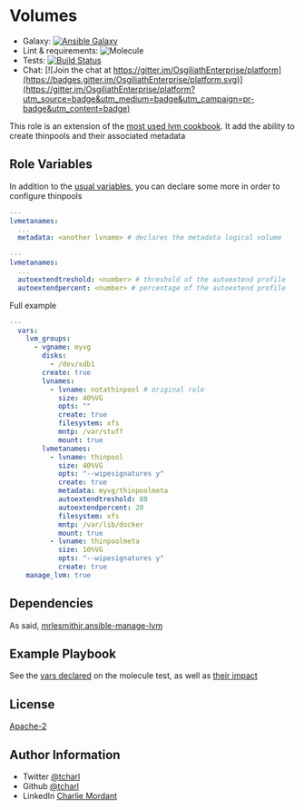 Volumes
=========

* Galaxy: [![Ansible Galaxy](https://img.shields.io/badge/galaxy-tcharl.ansible_volumes-660198.svg?style=flat)](https://galaxy.ansible.com/tcharl/ansible_volumes)
* Lint & requirements: ![Molecule](https://github.com/OsgiliathEnterprise/ansible-volumes/workflows/Molecule/badge.svg)
* Tests: [![Build Status](https://travis-ci.com/OsgiliathEnterprise/ansible-volumes.svg?branch=master)](https://travis-ci.com/OsgiliathEnterprise/ansible-volumes)
* Chat: [![Join the chat at https://gitter.im/OsgiliathEnterprise/platform](https://badges.gitter.im/OsgiliathEnterprise/platform.svg)](https://gitter.im/OsgiliathEnterprise/platform?utm_source=badge&utm_medium=badge&utm_campaign=pr-badge&utm_content=badge)

This role is an extension of the [most used lvm cookbook](https://github.com/mrlesmithjr/ansible-manage-lvm).
It add the ability to create thinpools and their associated metadata

Role Variables
--------------

In addition to the [usual variables](https://github.com/mrlesmithjr/ansible-manage-lvm/blob/master/README.md), you can declare some more in order to configure thinpools

```yaml
---
lvmetanames:
  ...
  metadata: <another lvname> # declares the metadata logical volume 
```

```yaml
---
lvmetanames:
  ...
  autoextendtreshold: <number> # threshold of the autoextend profile
  autoextendpercent: <number> # percentage of the autoextend profile
```

Full example
```yaml
---
  vars:
    lvm_groups:
      - vgname: myvg
        disks:
          - /dev/sdb1
        create: true
        lvnames:
          - lvname: notathinpool # original role
            size: 40%VG
            opts: "" 
            create: true
            filesystem: xfs
            mntp: /var/stuff
            mount: true
        lvmetanames:
          - lvname: thinpool
            size: 40%VG
            opts: "--wipesignatures y"
            create: true
            metadata: myvg/thinpoolmeta
            autoextendtreshold: 80
            autoextendpercent: 20
            filesystem: xfs
            mntp: /var/lib/docker
            mount: true
          - lvname: thinpoolmeta
            size: 10%VG
            opts: "--wipesignatures y"
            create: true
    manage_lvm: true
```


Dependencies
------------

As said, [mrlesmithjr.ansible-manage-lvm](https://github.com/mrlesmithjr/ansible-manage-lvm)

Example Playbook
----------------

See the [vars declared](https://github.com/OsgiliathEnterprise/ansible-volumes/blob/master/molecule/default/molecule.yml) on the molecule test, as well as [their impact](https://github.com/OsgiliathEnterprise/ansible-manage-lvm-plus/blob/master/molecule/default/tests/test_default.py) 

License
-------

[Apache-2](https://www.apache.org/licenses/LICENSE-2.0)

Author Information
------------------

* Twitter [@tcharl](https://twitter.com/Tcharl)
* Github [@tcharl](https://github.com/Tcharl)
* LinkedIn [Charlie Mordant](https://www.linkedin.com/in/charlie-mordant-51796a97/)